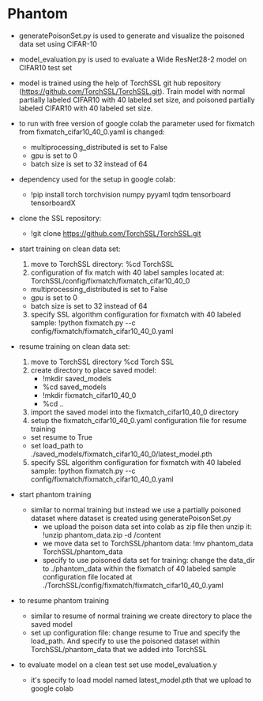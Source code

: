 # Phantom

- generatePoisonSet.py is used to generate and visualize the poisoned data set using CIFAR-10
- model_evaluation.py is used to evaluate a Wide ResNet28-2 model on CIFAR10 test set
- model is trained using the help of TorchSSL git hub repository (https://github.com/TorchSSL/TorchSSL.git). Train model with normal partially labeled CIFAR10 with 40 labeled set size, and poisoned partially labeled CIFAR10 with 40 labeled set size. 

- to run with free version of google colab the parameter used for fixmatch from fixmatch_cifar10_40_0.yaml is changed:
  - multiprocessing_distributed is set to False
  - gpu is set to 0
  - batch size is set to 32 instead of 64

- dependency used for the setup in google colab:
    - !pip install torch torchvision numpy pyyaml tqdm tensorboard tensorboardX

- clone the SSL repository:
    - !git clone https://github.com/TorchSSL/TorchSSL.git

- start training on clean data set:
  1. move to TorchSSL directory: %cd TorchSSL
  2. configuration of fix match with 40 label samples located at: TorchSSL/config/fixmatch/fixmatch_cifar10_40_0
    - multiprocessing_distributed is set to False
    - gpu is set to 0
    - batch size is set to 32 instead of 64
  3. specify SSL algorithm configuration for fixmatch with 40 labeled sample: !python fixmatch.py --c config/fixmatch/fixmatch_cifar10_40_0.yaml

- resume training on clean data set:
  1. move to TorchSSL directory %cd Torch SSL
  2. create directory to place saved model:
     - !mkdir saved_models
     - %cd saved_models
     - !mkdir fixmatch_cifar10_40_0
     - %cd ..
  3. import the saved model into the fixmatch_cifar10_40_0 directory
  4. setup the fixmatch_cifar10_40_0.yaml configuration file for resume training
    - set resume to True
    - set load_path to ./saved_models/fixmatch_cifar10_40_0/latest_model.pth
  5. specify SSL algorithm configuration for fixmatch with 40 labeled sample: !python fixmatch.py --c config/fixmatch/fixmatch_cifar10_40_0.yaml

- start phantom training
  - similar to normal training but instead we use a partially poisoned dataset where dataset is created using generatePoisonSet.py
    - we upload the poison data set into colab as zip file then unzip it: !unzip phantom_data.zip -d /content
    - we move data set to TorchSSL/phantom data: !mv phantom_data TorchSSL/phantom_data
    - specify to use poisoned data set for training: change the data_dir to ./phantom_data within the fixmatch of 40 labeled sample configuration file located at ./TorchSSL/config/fixmatch/fixmatch_cifar10_40_0.yaml

- to resume phantom training
  - similar to resume of normal training we create directory to place the saved model
  - set up configuration file: change resume to True and specify the load_path. And specify to use the poisoned dataset within TorchSSL/phantom_data that we added into TorchSSL

- to evaluate model on a clean test set use model_evaluation.y
  - it's specify to load model named latest_model.pth that we upload to google colab
      
      
    


